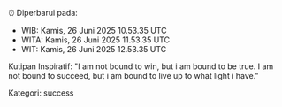 ⏰ Diperbarui pada:
- WIB: Kamis, 26 Juni 2025 10.53.35 UTC
- WITA: Kamis, 26 Juni 2025 11.53.35 UTC
- WIT: Kamis, 26 Juni 2025 12.53.35 UTC

Kutipan Inspiratif:
"I am not bound to win, but i am bound to be true. I am not bound to succeed, but i am bound to live up to what light i have."


Kategori: success

